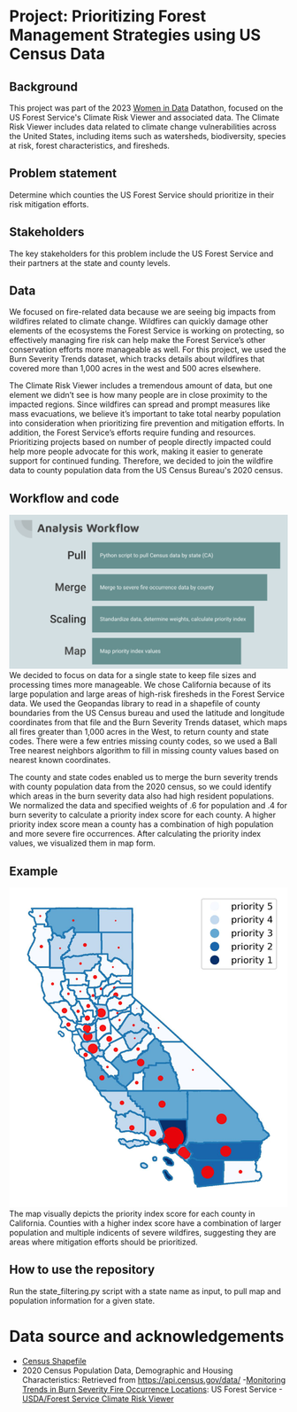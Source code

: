 # Project: Prioritizing Forest Management Strategies using US Census Data

## Background
This project was part of the 2023 [Women in Data](https://www.womenindata.org/) Datathon, focused on the US Forest Service's Climate Risk Viewer and associated data. The Climate Risk Viewer includes data related to climate change vulnerabilities across the United States, including items such as watersheds, biodiversity, species at risk, forest characteristics, and firesheds.
## Problem statement
Determine which counties the US Forest Service should prioritize in their risk mitigation efforts.

## Stakeholders
The key stakeholders for this problem include the US Forest Service and their partners at the state and county levels.


## Data
We focused on fire-related data because we are seeing big impacts from wildfires related to climate change. Wildfires can quickly damage other elements of the ecosystems the Forest Service is working on protecting, so effectively managing fire risk can help make the Forest Service’s other conservation efforts more manageable as well. For this project, we used the Burn Severity Trends dataset, which tracks details about wildfires that covered more than 1,000 acres in the west and 500 acres elsewhere.

The Climate Risk Viewer includes a tremendous amount of data, but one element we didn’t see is how many people are in close proximity to the impacted regions. Since wildfires can spread and prompt measures like mass evacuations, we believe it’s important to take total nearby population into consideration when prioritizing fire prevention and mitigation efforts. In addition, the Forest Service’s efforts require funding and resources. Prioritizing projects based on number of people directly impacted could help more people advocate for this work, making it easier to generate support for continued funding. Therefore, we decided to join the wildfire data to county population data from the US Census Bureau's 2020 census.


## Workflow and code
![Image](images/analysis-workflow.png)
We decided to focus on data for a single state to keep file sizes and processing times more manageable. We chose California because of its large population and large areas of high-risk firesheds in the Forest Service data. We used the Geopandas library to read in a shapefile of county boundaries from the US Census bureau and used the latitude and longitude coordinates from that file and the Burn Severity Trends dataset, which maps all fires greater than 1,000 acres in the West, to return county and state codes. There were a few entries missing county codes, so we used a Ball Tree nearest neighbors algorithm to fill in missing county values based on nearest known coordinates. 

The county and state codes enabled us to merge the burn severity trends with county population data from the 2020 census, so we could identify which areas in the burn severity data also had high resident populations. We normalized the data and specified weights of .6 for population and .4 for burn severity to calculate a priority index score for each county. A higher priority index score mean a county has a combination of high population and more severe fire occurrences. After calculating the priority index values, we visualized them in map form.

## Example
![Image](CA_priority_map.jpg)
The map visually depicts the priority index score for each county in California. Counties with a higher index score have a combination of larger population and multiple indicents of severe wildfires, suggesting they are areas where mitigation efforts should be prioritized.

## How to use the repository
Run the state_filtering.py script with a state name as input, to pull map and population information for a given state.

# Data source and acknowledgements
- [Census Shapefile](https://catalog.data.gov/dataset/tiger-line-shapefile-2019-nation-u-s-current-county-and-equivalent-national-shapefile)
- 2020 Census Population Data, Demographic and Housing Characteristics: Retrieved from https://api.census.gov/data/
-[Monitoring Trends in Burn Severity Fire Occurrence Locations](https://data-usfs.hub.arcgis.com/datasets/usfs::monitoring-trends-in-burn-severity-fire-occurrence-locations-feature-layer/explore?location=35.752773%2C-115.615500%2C4.00&showTable=true): US Forest Service
-[USDA/Forest Service Climate Risk Viewer](https://storymaps.arcgis.com/collections/87744e6b06c74e82916b9b11da218d28?item=1)
